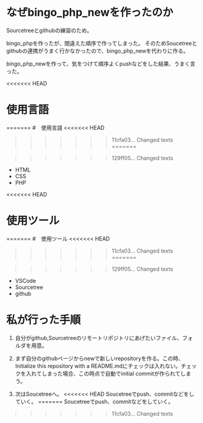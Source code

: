 # なぜbingo_php_newを作ったのか

Sourcetreeとgithubの練習のため。

bingo_phpを作ったが、間違えた順序で作ってしまった。
そのためSoucetreeとgithubの連携がうまく行かなかったので、bingo_php_newを代わりに作る。

bingo_php_newを作って、気をつけて順序よくpushなどをした結果、うまく言った。

<<<<<<< HEAD
# 使用言語

=======
#　使用言語
<<<<<<< HEAD
>>>>>>> 11cfa03... Changed texts
=======

>>>>>>> 129ff05... Changed texts
- HTML
- CSS
- PHP

<<<<<<< HEAD
# 使用ツール

=======
#　使用ツール
<<<<<<< HEAD
>>>>>>> 11cfa03... Changed texts
=======

>>>>>>> 129ff05... Changed texts
- VSCode
- Sourcetree
- github

# 私が行った手順

1. 自分がgithub,Sourcetreeのリモートリポジトリにあげたいファイル、フォルダを用意。

2. まず自分のgithubページからnewで新しいrepositoryを作る。この時、Initialize this repository with a README.mdにチェックは入れない。チェックを入れてしまった場合、この時点で自動でinitial commitが作られてしまう。

3. 次はSoucetreeへ。
<<<<<<< HEAD
Soucetreeでpush、commitなどをしていく。
=======
Soucetreeでpush、commitなどをしていく。

>>>>>>> 11cfa03... Changed texts

